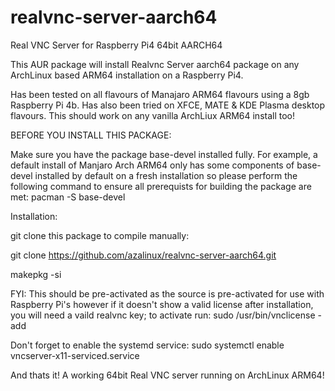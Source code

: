 # realvnc-server-aarch64
Real VNC Server for Raspberry Pi4 64bit AARCH64

This AUR package will install Realvnc Server aarch64 package on any ArchLinux based ARM64 installation on a Raspberry Pi4.

Has been tested on all flavours of Manajaro ARM64 flavours using a 8gb Raspberry Pi 4b.  Has also been tried on XFCE, MATE & KDE Plasma desktop flavours.  This should work on any vanilla ArchLiux ARM64 install too!

BEFORE YOU INSTALL THIS PACKAGE:

Make sure you have the package base-devel installed fully.  For example, a default install of Manjaro Arch ARM64 only has some components of   base-devel   installed by default on a fresh installation so please perform the following command to ensure all prerequists for building the package are met:    pacman -S base-devel

Installation:

git clone this package to compile manually:

git clone https://github.com/azalinux/realvnc-server-aarch64.git

makepkg -si

FYI:  This should be pre-activated as the source is pre-activated for use with Raspberry Pi's however if it doesn't show a valid license after installation, you will need a vaild realvnc key;  to activate run:   sudo /usr/bin/vnclicense -add

Don't forget to enable the systemd service:   sudo systemctl enable vncserver-x11-serviced.service

And thats it!  A working 64bit Real VNC server running on ArchLinux ARM64!



